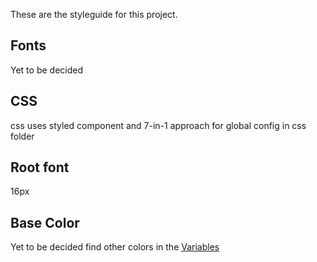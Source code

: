 These are the styleguide for this project.

## Fonts

Yet to be decided

## CSS

css uses styled component and 7-in-1 approach for global config in css folder

## Root font

16px

## Base Color

Yet to be decided
find other colors in the [Variables](./src/css/abstracts/_variable.css)
